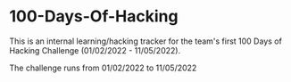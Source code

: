# 100-Days-Of-Hacking

This is an internal learning/hacking tracker for the team's first 100 Days of Hacking Challenge (01/02/2022 - 11/05/2022). 

The challenge runs from 01/02/2022 to 11/05/2022

